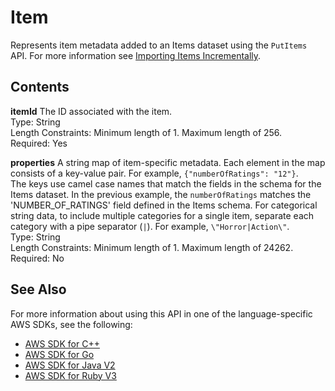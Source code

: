# Item<a name="API_UBS_Item"></a>

Represents item metadata added to an Items dataset using the `PutItems` API\. For more information see [Importing Items Incrementally](https://docs.aws.amazon.com/personalize/latest/dg/importing-items.html)\. 

## Contents<a name="API_UBS_Item_Contents"></a>

 **itemId**   <a name="personalize-Type-UBS_Item-itemId"></a>
The ID associated with the item\.  
Type: String  
Length Constraints: Minimum length of 1\. Maximum length of 256\.  
Required: Yes

 **properties**   <a name="personalize-Type-UBS_Item-properties"></a>
A string map of item\-specific metadata\. Each element in the map consists of a key\-value pair\. For example, `{"numberOfRatings": "12"}`\.  
The keys use camel case names that match the fields in the schema for the Items dataset\. In the previous example, the `numberOfRatings` matches the 'NUMBER\_OF\_RATINGS' field defined in the Items schema\. For categorical string data, to include multiple categories for a single item, separate each category with a pipe separator \(`|`\)\. For example, `\"Horror|Action\"`\.  
Type: String  
Length Constraints: Minimum length of 1\. Maximum length of 24262\.  
Required: No

## See Also<a name="API_UBS_Item_SeeAlso"></a>

For more information about using this API in one of the language\-specific AWS SDKs, see the following:
+  [AWS SDK for C\+\+](https://docs.aws.amazon.com/goto/SdkForCpp/personalize-events-2018-03-22/Item) 
+  [AWS SDK for Go](https://docs.aws.amazon.com/goto/SdkForGoV1/personalize-events-2018-03-22/Item) 
+  [AWS SDK for Java V2](https://docs.aws.amazon.com/goto/SdkForJavaV2/personalize-events-2018-03-22/Item) 
+  [AWS SDK for Ruby V3](https://docs.aws.amazon.com/goto/SdkForRubyV3/personalize-events-2018-03-22/Item) 